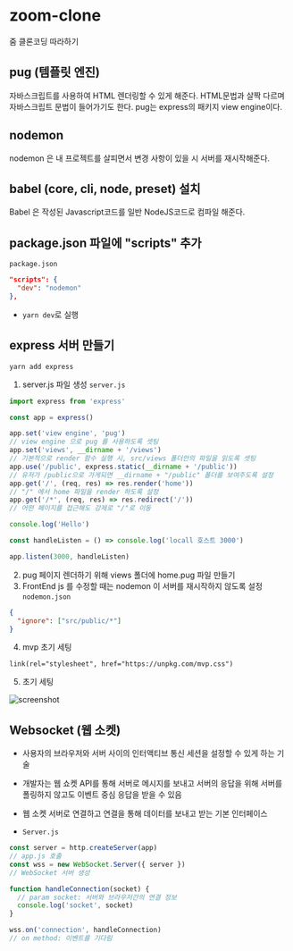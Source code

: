 # zoom-clone

줌 클론코딩 따라하기

## pug (템플릿 엔진)

자바스크립트를 사용하여 HTML 렌더링할 수 있게 해준다.
HTML문법과 살짝 다르며 자바스크립트 문법이 들어가기도 한다.
pug는 express의 패키지 view engine이다.

## nodemon

nodemon 은 내 프로젝트를 살피면서 변경 사항이 있을 시 서버를 재시작해준다.

## babel (core, cli, node, preset) 설치

Babel 은 작성된 Javascript코드를 일반 NodeJS코드로 컴파일 해준다.

## package.json 파일에 "scripts" 추가

`package.json`

```json
"scripts": {
  "dev": "nodemon"
},
```

- `yarn dev`로 실행

## express 서버 만들기

`yarn add express`

1. server.js 파일 생성
   `server.js`

```javascript
import express from 'express'

const app = express()

app.set('view engine', 'pug')
// view engine 으로 pug 를 사용하도록 셋팅
app.set('views', __dirname + '/views')
// 기본적으로 render 함수 실행 시, src/views 폴더안의 파일을 읽도록 셋팅
app.use('/public', express.static(__dirname + '/public'))
// 유저가 /public으로 가게되면 __dirname + "/public" 폴더를 보여주도록 설정
app.get('/', (req, res) => res.render('home'))
// "/" 에서 home 파일을 render 하도록 설정
app.get('/*', (req, res) => res.redirect('/'))
// 어떤 페이지를 접근해도 강제로 "/"로 이동

console.log('Hello')

const handleListen = () => console.log('locall 호스트 3000')

app.listen(3000, handleListen)
```

2. pug 페이지 렌더하기 위해 views 폴더에 home.pug 파일 만들기
3. FrontEnd js 를 수정할 때는 nodemon 이 서버를 재시작하지 않도록 설정
   `nodemon.json`

```json
{
  "ignore": ["src/public/*"]
}
```

4. mvp 초기 세팅

```pug
link(rel="stylesheet", href="https://unpkg.com/mvp.css")
```

5. 초기 세팅

![screenshot](https://velog.velcdn.com/images%2Fevencoding%2Fpost%2F509331c1-5885-4c90-9474-83f9e5aaf4e8%2Fimage.png)

## Websocket (웹 소켓)

- 사용자의 브라우저와 서버 사이의 인터액티브 통신 세션을 설정할 수 있게 하는 기술
- 개발자는 웹 쇼켓 API를 통해 서버로 메시지를 보내고 서버의 응답을 위해 서버를 폴링하지 않고도 이벤트 중심 응답을 받을 수 있음
- 웹 소켓 서버로 연결하고 연결을 통해 데이터를 보내고 받는 기본 인터페이스

- `Server.js`

```javascript
const server = http.createServer(app)
// app.js 호출
const wss = new WebSocket.Server({ server })
// WebSocket 서버 생성

function handleConnection(socket) {
  // param socket: 서버와 브라우저간의 연결 정보
  console.log('socket', socket)
}

wss.on('connection', handleConnection)
// on method: 이벤트를 기다림
```
